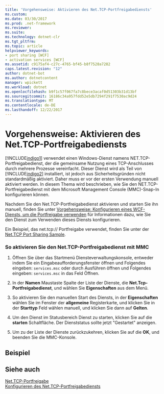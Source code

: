 ```yaml
---
title: 'Vorgehensweise: Aktivieren des Net.TCP-Portfreigabediensts'
ms.custom: 
ms.date: 03/30/2017
ms.prod: .net-framework
ms.reviewer: 
ms.suite: 
ms.technology: dotnet-clr
ms.tgt_pltfrm: 
ms.topic: article
helpviewer_keywords:
- port sharing [WCF]
- activation services [WCF]
ms.assetid: c9175af4-c27c-4765-bf45-b8f7528a7282
caps.latest.revision: "12"
author: dotnet-bot
ms.author: dotnetcontent
manager: wpickett
ms.workload: dotnet
ms.openlocfilehash: b9f1c57f067fa7c8bece3acaf0d51303b31d13bf
ms.sourcegitcommit: 16186c34a957fdd52e5db7294f291f7530ac9d24
ms.translationtype: MT
ms.contentlocale: de-DE
ms.lasthandoff: 12/22/2017
---
```

# <a name="how-to-enable-the-nettcp-port-sharing-service"></a>Vorgehensweise: Aktivieren des Net.TCP-Portfreigabediensts
[!INCLUDE[indigo1](../../../../includes/indigo1-md.md)] verwendet einen Windows-Dienst namens NET.TCP-Portfreigabedienst, der die gemeinsame Nutzung eines TCP-Anschlusses durch mehrere Prozesse vereinfacht. Dieser Dienst wird als Teil von [!INCLUDE[indigo2](../../../../includes/indigo2-md.md)] installiert, ist jedoch aus Sicherheitsgründen nicht standardmäßig aktiviert. Daher muss er vor der ersten Verwendung manuell aktiviert werden. In diesem Thema wird beschrieben, wie Sie den NET.TCP-Portfreigabedienst mit dem Microsoft Management Console (MMC)-Snap-In konfigurieren können.  
  
 Nachdem Sie den Net.TCP-Portfreigabedienst aktivieren und starten Sie ihn manuell, finden Sie unter [Vorgehensweise: Konfigurieren eines WCF-Diensts, um die Portfreigabe verwenden](../../../../docs/framework/wcf/feature-details/how-to-configure-a-wcf-service-to-use-port-sharing.md) für Informationen dazu, wie Sie den Dienst zum Verwenden dieses Diensts konfigurieren.  
  
 Ein Beispiel, das net.tcp:// Portfreigabe verwendet, finden Sie unter der [Net.TCP Port Sharing Sample](../../../../docs/framework/wcf/samples/net-tcp-port-sharing-sample.md).  
  
### <a name="to-enable-the-nettcp-port-sharing-service-using-mmc"></a>So aktivieren Sie den Net.TCP-Portfreigabedienst mit MMC  
  
1.  Öffnen Sie über das Startmenü Diensteverwaltungskonsole, entweder indem Sie ein Eingabeaufforderungsfenster öffnen und Folgendes eingeben: `services.msc` oder durch Ausführen öffnen und Folgendes eingeben: `services.msc` in das Feld Öffnen.  
  
2.  In der **Namen** Maustaste Spalte der Liste der Dienste, die **Net.Tcp-Portfreigabedienst**, und wählen Sie **Eigenschaften** aus dem Menü.  
  
3.  So aktivieren Sie den manuellen Start des Diensts, in der **Eigenschaften** wählen Sie im Fenster der **allgemeine** Registerkarte, und klicken Sie in der **Starttyp** Feld wählen manuell, und klicken Sie dann auf **Gelten**.  
  
4.  Um den Dienst im Statusbereich Dienst zu starten, klicken Sie auf die **starten** Schaltfläche. Der Dienststatus sollte jetzt "Gestartet" anzeigen.  
  
5.  Um zu der Liste der Dienste zurückzukehren, klicken Sie auf die **OK**, und beenden Sie die MMC-Konsole.  
  
## <a name="example"></a>Beispiel  
  
## <a name="see-also"></a>Siehe auch  
 [Net.TCP-Portfreigabe](../../../../docs/framework/wcf/feature-details/net-tcp-port-sharing.md)  
 [Konfigurieren des Net.TCP-Portfreigabediensts](../../../../docs/framework/wcf/feature-details/configuring-the-net-tcp-port-sharing-service.md)
